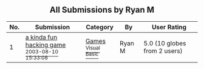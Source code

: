 ﻿<div align="center">

## All Submissions by Ryan M

</div>

No.  | Submission | Category | By   | User Rating
---- | ---------- | -------- | ---- | -----------
1 | [a kinda fun hacking game<br /><sup>2003-08-10 15:33:08</sup>](https://github.com/Planet-Source-Code/ryan-m-a-kinda-fun-hacking-game__1-47577) | [Games<br /><sup>Visual Basic</sup>](../ByCategory/games__1-38.md) | Ryan M | 5.0 (10 globes from 2 users)
